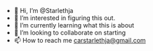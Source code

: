 - 👋 Hi, I’m @Starlethja
- 👀 I’m interested in figuring this out.
- 🌱 I’m currently learning what this is about
- 💞️ I’m looking to collaborate on starting 
- 📫 How to reach me carstarlethja@gmail.com

<!---
Starlethja/Starlethja is a ✨ special ✨ repository because its `README.md` (this file) appears on your GitHub profile.
You can click the Preview link to take a look at your changes.
--->
